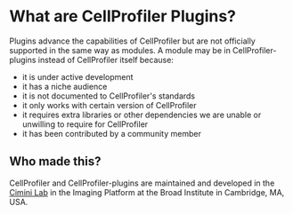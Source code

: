 # What are CellProfiler Plugins?

Plugins advance the capabilities of CellProfiler but are not officially supported in the same way as modules.
A module may be in CellProfiler-plugins instead of CellProfiler itself because:
- it is under active development
- it has a niche audience
- it is not documented to CellProfiler's standards
- it only works with certain version of CellProfiler
- it requires extra libraries or other dependencies we are unable or unwilling to require for CellProfiler
- it has been contributed by a community member


## Who made this?

CellProfiler and CellProfiler-plugins are maintained and developed in the [Cimini Lab](https://cimini-lab.broadinstitute.org) in the Imaging Platform at the Broad Institute in Cambridge, MA, USA.
